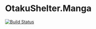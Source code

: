 # OtakuShelter.Manga
[![Build Status](https://travis-ci.com/otaku-shelter-team/OtakuShelter.Manga.svg?branch=master)](https://travis-ci.com/otaku-shelter-team/OtakuShelter.Manga)
